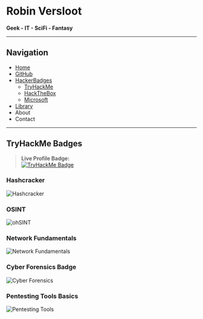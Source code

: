 # Robin Versloot

**Geek - IT - SciFi - Fantasy**

---

## Navigation

- [Home](index.html)
- [GitHub](https://github.com/RobinV87)
- [HackerBadges](badgespage.html)
  - [TryHackMe](tryhackmebadges.html)
  - [HackTheBox](hacktheboxbadges.html)
  - [Microsoft](microsoft.html)
- [Library](not_found.html)
- About  
- Contact  

---

## TryHackMe Badges

> **Live Profile Badge:**  
> [![TryHackMe Badge](https://tryhackme-badges.s3.amazonaws.com/RobinV87.png)](https://tryhackme.com/p/RobinV87)

### Hashcracker  
![Hashcracker](./pictures/hashcracker.svg)

### OSINT  
![ohSINT](./pictures/ohsint.svg)

### Network Fundamentals  
![Network Fundamentals](./pictures/networkfundamentals.svg)

### Cyber Forensics Badge  
![Cyber Forensics](https://tryhackme.com/img/badges/digitalforensicsandincidentresponse.svg)

### Pentesting Tools Basics  
![Pentesting Tools](https://tryhackme.com/img/badges/pentestingtools_badge.svg)
